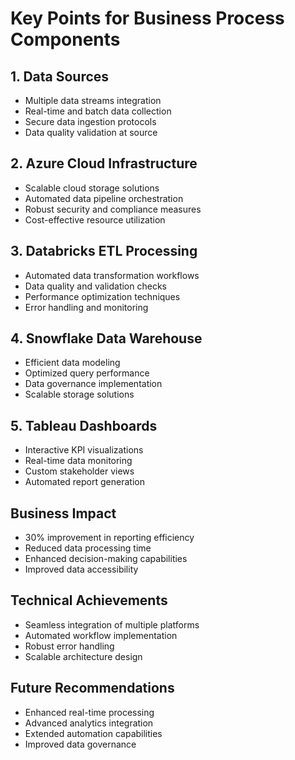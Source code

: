 # Key Points for Business Process Components

## 1. Data Sources
- Multiple data streams integration
- Real-time and batch data collection
- Secure data ingestion protocols
- Data quality validation at source

## 2. Azure Cloud Infrastructure
- Scalable cloud storage solutions
- Automated data pipeline orchestration
- Robust security and compliance measures
- Cost-effective resource utilization

## 3. Databricks ETL Processing
- Automated data transformation workflows
- Data quality and validation checks
- Performance optimization techniques
- Error handling and monitoring

## 4. Snowflake Data Warehouse
- Efficient data modeling
- Optimized query performance
- Data governance implementation
- Scalable storage solutions

## 5. Tableau Dashboards
- Interactive KPI visualizations
- Real-time data monitoring
- Custom stakeholder views
- Automated report generation

## Business Impact
- 30% improvement in reporting efficiency
- Reduced data processing time
- Enhanced decision-making capabilities
- Improved data accessibility

## Technical Achievements
- Seamless integration of multiple platforms
- Automated workflow implementation
- Robust error handling
- Scalable architecture design

## Future Recommendations
- Enhanced real-time processing
- Advanced analytics integration
- Extended automation capabilities
- Improved data governance 